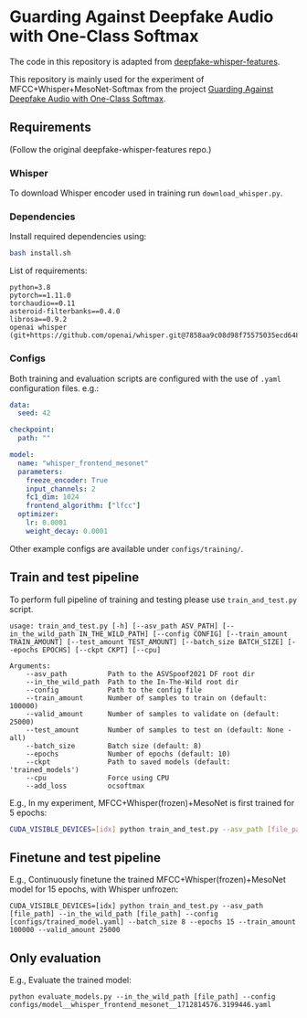 Guarding Against Deepfake Audio with One-Class Softmax
===============
The code in this repository is adapted from [deepfake-whisper-features](https://github.com/piotrkawa/deepfake-whisper-features).

This repository is mainly used for the experiment of MFCC+Whisper+MesoNet-Softmax from the project [Guarding Against Deepfake Audio with One-Class Softmax](https://github.com/chihyi-lin/One-Class-Softmax). 

## Requirements
(Follow the original deepfake-whisper-features repo.)
### Whisper
To download Whisper encoder used in training run `download_whisper.py`.

### Dependencies
Install required dependencies using:
```bash
bash install.sh
```

List of requirements:
```
python=3.8
pytorch==1.11.0
torchaudio==0.11
asteroid-filterbanks==0.4.0
librosa==0.9.2
openai whisper (git+https://github.com/openai/whisper.git@7858aa9c08d98f75575035ecd6481f462d66ca27)
```


### Configs

Both training and evaluation scripts are configured with the use of `.yaml` configuration files.
e.g.:
```yaml
data:
  seed: 42

checkpoint:
  path: ""

model:
  name: "whisper_frontend_mesonet"
  parameters:
    freeze_encoder: True
    input_channels: 2
    fc1_dim: 1024
    frontend_algorithm: ["lfcc"]
  optimizer:
    lr: 0.0001
    weight_decay: 0.0001
```

Other example configs are available under `configs/training/`.

## Train and test pipeline 

To perform full pipeline of training and testing please use `train_and_test.py` script.

```
usage: train_and_test.py [-h] [--asv_path ASV_PATH] [--in_the_wild_path IN_THE_WILD_PATH] [--config CONFIG] [--train_amount TRAIN_AMOUNT] [--test_amount TEST_AMOUNT] [--batch_size BATCH_SIZE] [--epochs EPOCHS] [--ckpt CKPT] [--cpu]

Arguments: 
    --asv_path          Path to the ASVSpoof2021 DF root dir
    --in_the_wild_path  Path to the In-The-Wild root dir
    --config            Path to the config file
    --train_amount      Number of samples to train on (default: 100000)
    --valid_amount      Number of samples to validate on (default: 25000)
    --test_amount       Number of samples to test on (default: None - all)
    --batch_size        Batch size (default: 8)
    --epochs            Number of epochs (default: 10)
    --ckpt              Path to saved models (default: 'trained_models')
    --cpu               Force using CPU
    --add_loss          ocsoftmax
```

E.g., In my experiment, MFCC+Whisper(frozen)+MesoNet is first trained for 5 epochs:
```bash
CUDA_VISIBLE_DEVICES=[idx] python train_and_test.py --asv_path [file_path] --in_the_wild_path [file_path] --config configs/training/whisper_frontend_mesonet_mfcc.yaml --batch_size 8 --epochs 5 --train_amount 100000 --valid_amount 25000
```


## Finetune and test pipeline
E.g., Continuously finetune the trained MFCC+Whisper(frozen)+MesoNet model for 15 epochs, with Whisper unfrozen: 
```
CUDA_VISIBLE_DEVICES=[idx] python train_and_test.py --asv_path [file_path] --in_the_wild_path [file_path] --config [configs/trained_model.yaml] --batch_size 8 --epochs 15 --train_amount 100000 --valid_amount 25000
```

## Only evaluation
E.g., Evaluate the trained model:
```
python evaluate_models.py --in_the_wild_path [file_path] --config configs/model__whisper_frontend_mesonet__1712814576.3199446.yaml
```
